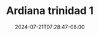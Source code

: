--- 
title: "Ardiana trinidad 1"
description: "video  video bokep Ardiana trinidad 1 yandek durasi panjang new"
date: 2024-07-21T07:28:47-08:00
file_code: "cjn38f5kkcw3"
draft: false
cover: "dygaineyuuzokfk3.jpg"
tags: ["Ardiana", "trinidad", "bokep-indo", "bokep-viral", "bokep-ig"]
length: 24
fld_id: "1483102"
foldername: "Adriana Trinidad"
categories: ["Adriana Trinidad"]
views: 0
---